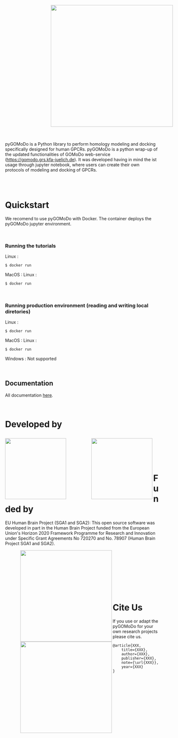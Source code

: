 
<img src="https://res.cloudinary.com/djz27k5hg/image/upload/v1667380285/logos/pygomodo_logo_duolry.png"  width="400" align='center' style="margin-top:0px;margin-left:150px"/>


<br><br>
pyGOMoDo is a Python library to perform homology modeling and docking specifically designed for human GPCRs. pyGOMoDo is a python wrap-up of the updated functionalities of GOMoDo web-service (https://gomodo.grs.kfa-juelich.de). It was developed having in mind the ist usage through jupyter notebook, where users can create their own protocols of modeling and docking of GPCRs.
<br><br><br><br>

# Quickstart
We recomend to use pyGOMoDo with Docker. The container deploys the pyGOMoDo jupyter environment.

<br>

### Running the tutorials

Linux :
```bash
$ docker run 
```
MacOS :
Linux :
```bash
$ docker run 
```
<br>

### Running production environment (reading and writing local diretories)
Linux :
```bash
$ docker run 
```
MacOS :
Linux :
```bash
$ docker run 
```

Windows : Not supported

<br>

## Documentation

All documentation [here]().

<br>

# Developed by
<div style="padding-bottom:50px">
 <img src="https://res.cloudinary.com/djz27k5hg/image/upload/v1657885120/logos/univr_logo_rspn8o.jpg"  width="200" align='left' style="margin-top:10px"/>
<img src="https://res.cloudinary.com/djz27k5hg/image/upload/v1637335206/logos/Logo_des_Forschungszentrums_J_C3_BClich_seit_2018_hcliq4.svg"  width="200" align='left' style="margin-top:10px; margin-left:80px"/>

<br><br><br><br><br>

# Funded by
EU Human Brain Project (SGA1 and SGA2): This open source software was developed in part in the Human Brain Project funded from the European Union's Horizon 2020 Framework Programme for Research and Innovation under Specific Grant Agreements No 720270 and No. 78907 (Human Brain Project SGA1 and SGA2).
<div style="padding-bottom:50px">
<img src="https://res.cloudinary.com/djz27k5hg/image/upload/v1637657234/logos/HBP_horizontal_logo_qtcyzn.png" width="300" align='left' style="margin-left:50px">
    <img src="https://res.cloudinary.com/djz27k5hg/image/upload/v1642677502/logos/COFUNDED_EU_j2ktlp.jpg" width="300" align='left' style="margin-left:50px">
</div> 

<br><br><br><br>


# Cite Us
If you use or adapt the pyGOMoDo for your own research projects please cite us.

```
@article{XXX,
    title={XXX},
    author={XXX},
    publisher={XXX},
    note={\url{XXX}},
    year={XXX}
}
```